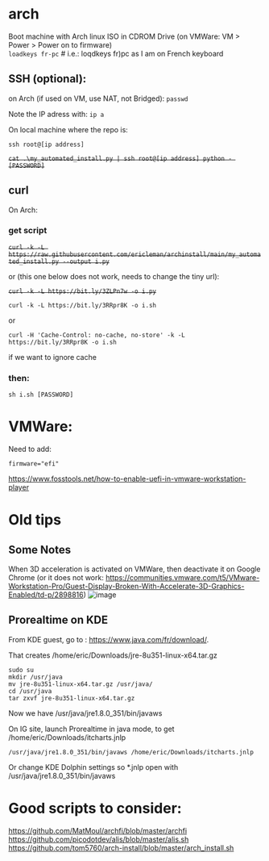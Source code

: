 # arch

 Boot machine with Arch linux ISO in CDROM Drive (on VMWare: VM > Power > Power on to firmware)  
`loadkeys fr-pc` # i.e.: loqdkeys fr)pc as I am on French keyboard

## SSH (optional):
on Arch (if used on VM, use NAT, not Bridged): 
`passwd`

Note the IP adress with:
`ip a`

On local machine where the repo is:

`ssh root@[ip address]`

~~`cat .\my_automated_install.py | ssh root@[ip address] python - [PASSWORD]`~~

## curl
On Arch:
### get script

~~`curl -k -L https://raw.githubusercontent.com/ericleman/archinstall/main/my_automated_install.py --output i.py`~~  

or (this one below does not work, needs to change the tiny url):

~~`curl -k -L https://bit.ly/3ZLPn7w -o i.py`~~

`curl -k -L https://bit.ly/3RRpr8K -o i.sh`  

or 

`curl -H 'Cache-Control: no-cache, no-store' -k -L https://bit.ly/3RRpr8K -o i.sh` 

if we want to ignore cache

### then:

`sh i.sh [PASSWORD]`

# VMWare:
Need to add:

`firmware="efi"`

https://www.fosstools.net/how-to-enable-uefi-in-vmware-workstation-player


# Old tips
## Some Notes
When 3D acceleration is activated on VMWare, then deactivate it on Google Chrome (or it does not work: https://communities.vmware.com/t5/VMware-Workstation-Pro/Guest-Display-Broken-With-Accelerate-3D-Graphics-Enabled/td-p/2898816)
![image](https://user-images.githubusercontent.com/26767717/177496730-38f3be75-ae3c-4329-a49e-0002abfc595a.png)


## Prorealtime on KDE
From KDE guest, go to : https://www.java.com/fr/download/.

That creates /home/eric/Downloads/jre-8u351-linux-x64.tar.gz

```
sudo su
mkdir /usr/java
mv jre-8u351-linux-x64.tar.gz /usr/java/
cd /usr/java
tar zxvf jre-8u351-linux-x64.tar.gz
```

Now we have /usr/java/jre1.8.0_351/bin/javaws

On IG site, launch Prorealtime in java mode, to get /home/eric/Downloads/itcharts.jnlp

`/usr/java/jre1.8.0_351/bin/javaws /home/eric/Downloads/itcharts.jnlp`

Or change KDE Dolphin settings so *.jnlp open with /usr/java/jre1.8.0_351/bin/javaws


# Good scripts to consider:
https://github.com/MatMoul/archfi/blob/master/archfi
https://github.com/picodotdev/alis/blob/master/alis.sh
https://github.com/tom5760/arch-install/blob/master/arch_install.sh
